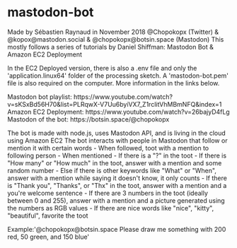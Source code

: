 # mastodon-bot
<p>Made by Sébastien Raynaud in November 2018 @Chopokopx (Twitter) & @kopox@mastodon.social & @chopokopx@botsin.space (Mastodon)
This mostly follows a series of tutorials by Daniel Shiffman: Mastodon Bot & Amazon EC2 Deployment</p>

<p>In the EC2 Deployed version, there is also a .env file and only the 'application.linux64' folder of the processing sketch. A 'mastodon-bot.pem' file is also required on the computer. More information in the links below.</p>

<p>Mastodon bot playlist: https://www.youtube.com/watch?v=sKSxBd56H70&list=PLRqwX-V7Uu6byiVX7_Z1rclitVhMBmNFQ&index=1<br>
Amazon EC2 Deployment: https://www.youtube.com/watch?v=26bajyD4fLg<br>
Mastodon of the bot: https://botsin.space/@chopokopx</p>

<p>The bot is made with node.js, uses Mastodon API, and is living in the cloud using Amazon EC2
The bot interacts with people in Mastodon that follow or mention it with certain words
- When followed, toot with a mention to following person
- When mentioned
  - If there is a "?" in the toot
    - If there is "How many" or "How much" in the toot, answer with a mention and some random number
    - Else if there is other keywords like "What" or "When", answer with a mention while saying it doesn't know, it only counts
  - If there is "Thank you", "Thanks", or "Thx" in the toot, answer with a mention and a you're welcome sentence
  - If there are 3 numbers in the toot (ideally between 0 and 255), answer with a mention and a picture generated using the numbers as RGB values
  - If there are nice words like "nice", "kitty", "beautiful", favorite the toot</p>
  
<p>Example:'@chopokopx@botsin.space Please draw me something with 200 red, 50 green, and 150 blue'</p>

